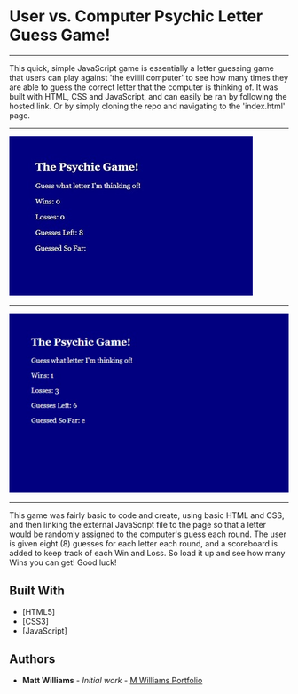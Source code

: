 # User vs. Computer Psychic Letter Guess Game!
___

This quick, simple JavaScript game is essentially a letter guessing game that users can play against 'the eviiiil computer' to see how many times they are able to guess the correct letter that the computer is thinking of.  It was built with HTML, CSS and JavaScript, and can easily be ran by following the hosted link.  Or by simply cloning the repo and navigating to the 'index.html' page.
___
![Psychic-Game](assets/images/intro-to-game.jpg)
___
![Psychic-Game](assets/images/playing-game.jpg)
___

This game was fairly basic to code and create, using basic HTML and CSS, and then linking the external JavaScript file to the page so that a letter would be randomly assigned to the computer's guess each round.  The user is given eight (8) guesses for each letter each round, and a scoreboard is added to keep track of each Win and Loss.  So load it up and see how many Wins you can get!  Good luck!

## Built With

* [HTML5]
* [CSS3]
* [JavaScript]

## Authors

* **Matt Williams** - *Initial work* - [M Williams Portfolio](https://mattwills09.github.io/portfolio.html)
